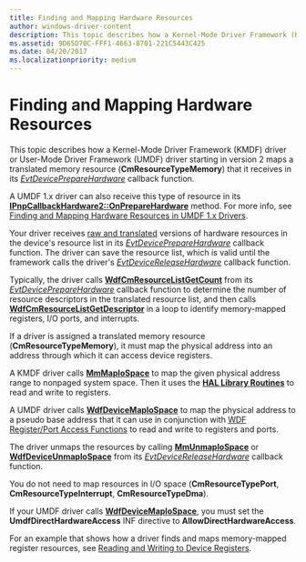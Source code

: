 ```yaml
---
title: Finding and Mapping Hardware Resources
author: windows-driver-content
description: This topic describes how a Kernel-Mode Driver Framework (KMDF) driver or User-Mode Driver Framework (UMDF) driver starting in version 2 maps a translated memory resource (CmResourceTypeMemory) that it receives in its EvtDevicePrepareHardware callback function.
ms.assetid: 9D65D70C-FFF1-4663-8701-221C5443C425
ms.date: 04/20/2017
ms.localizationpriority: medium
---
```


# Finding and Mapping Hardware Resources


This topic describes how a Kernel-Mode Driver Framework (KMDF) driver or User-Mode Driver Framework (UMDF) driver starting in version 2 maps a translated memory resource (**CmResourceTypeMemory**) that it receives in its [*EvtDevicePrepareHardware*](https://msdn.microsoft.com/library/windows/hardware/ff540880) callback function.

A UMDF 1.x driver can also receive this type of resource in its [**IPnpCallbackHardware2::OnPrepareHardware**](https://msdn.microsoft.com/library/windows/hardware/hh439734) method. For more info, see [Finding and Mapping Hardware Resources in UMDF 1.x Drivers](finding-and-mapping-hardware-resources-in-umdf-1-x-drivers.md).

Your driver receives [raw and translated](raw-and-translated-resources.md) versions of hardware resources in the device's resource list in its [*EvtDevicePrepareHardware*](https://msdn.microsoft.com/library/windows/hardware/ff540880) callback function. The driver can save the resource list, which is valid until the framework calls the driver's [*EvtDeviceReleaseHardware*](https://msdn.microsoft.com/library/windows/hardware/ff540890) callback function.

Typically, the driver calls [**WdfCmResourceListGetCount**](https://msdn.microsoft.com/library/windows/hardware/ff545687) from its [*EvtDevicePrepareHardware*](https://msdn.microsoft.com/library/windows/hardware/ff540880) callback function to determine the number of resource descriptors in the translated resource list, and then calls [**WdfCmResourceListGetDescriptor**](https://msdn.microsoft.com/library/windows/hardware/ff545688) in a loop to identify memory-mapped registers, I/O ports, and interrupts.

If a driver is assigned a translated memory resource (**CmResourceTypeMemory**), it must map the physical address into an address through which it can access device registers.

A KMDF driver calls [**MmMapIoSpace**](https://msdn.microsoft.com/library/windows/hardware/ff554618) to map the given physical address range to nonpaged system space. Then it uses the [**HAL Library Routines**](https://msdn.microsoft.com/library/windows/hardware/ff546644) to read and write to registers.

A UMDF driver calls [**WdfDeviceMapIoSpace**](https://msdn.microsoft.com/library/windows/hardware/dn265605) to map the physical address to a pseudo base address that it can use in conjunction with [WDF Register/Port Access Functions](https://msdn.microsoft.com/library/windows/hardware/dn265662) to read and write to registers and ports.

The driver unmaps the resources by calling [**MmUnmapIoSpace**](https://msdn.microsoft.com/library/windows/hardware/ff556387) or [**WdfDeviceUnmapIoSpace**](https://msdn.microsoft.com/library/windows/hardware/dn265610) from its [*EvtDeviceReleaseHardware*](https://msdn.microsoft.com/library/windows/hardware/ff540890) callback function.

You do not need to map resources in I/O space (**CmResourceTypePort**, **CmResourceTypeInterrupt**, **CmResourceTypeDma**).

If your UMDF driver calls [**WdfDeviceMapIoSpace**](https://msdn.microsoft.com/library/windows/hardware/dn265605), you must set the **UmdfDirectHardwareAccess** INF directive to **AllowDirectHardwareAccess**.

For an example that shows how a driver finds and maps memory-mapped register resources, see [Reading and Writing to Device Registers](reading-and-writing-to-device-registers.md).

 

 





